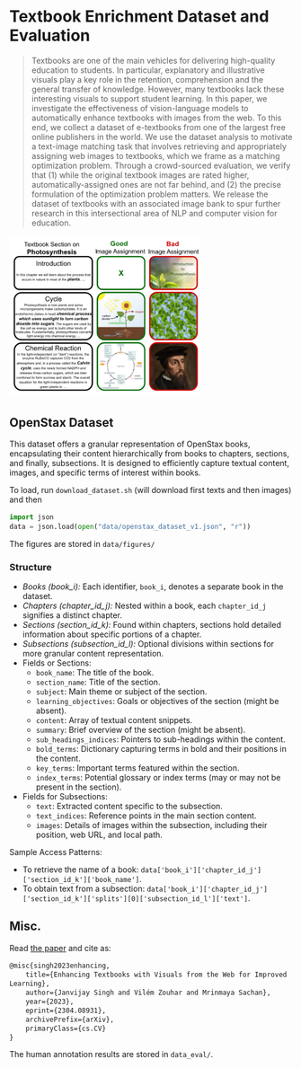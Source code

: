 # Textbook Enrichment Dataset and Evaluation

> Textbooks are one of the main vehicles for delivering high-quality education to students.
> In particular, explanatory and illustrative visuals play a key role in the retention, comprehension and the general transfer of knowledge.
> However, many textbooks lack these interesting visuals to support student learning.
> In this paper, we investigate the effectiveness of vision-language models to automatically enhance textbooks with images from the web.
> To this end, we collect a dataset of e-textbooks from one of the largest free online publishers in the world.
> We use the  dataset analysis to motivate a text-image matching task that involves retrieving and appropriately assigning web images to textbooks, which we frame as a matching optimization problem.
> Through a crowd-sourced evaluation, we verify that (1) while the original textbook images are rated higher, automatically-assigned ones are not far behind, and (2) the precise formulation of the optimization problem matters.
> We release the dataset of textbooks with an associated image bank to spur further research in this intersectional area of NLP and computer vision for education.

<img width="340em" src="meta/figure_1.png" alt="Illustration of good and bad image assignments. The first subsection does not require an image. The second subsection in the bad assignment has a related image but without a strong connection. Likewise, the last subsection has a picture of Calvin, which is related but does not have a high pedagogical value.">


## OpenStax Dataset

This dataset offers a granular representation of OpenStax books, encapsulating their content hierarchically from books to chapters, sections, and finally, subsections. It is designed to efficiently capture textual content, images, and specific terms of interest within books.

To load, run `download_dataset.sh` (will download first texts and then images) and then 
```python
import json
data = json.load(open("data/openstax_dataset_v1.json", "r"))
```

The figures are stored in `data/figures/`

### Structure

- *Books (book_i):* Each identifier, `book_i`, denotes a separate book in the dataset.
- *Chapters (chapter_id_j):* Nested within a book, each `chapter_id_j` signifies a distinct chapter.
- *Sections (section_id_k):* Found within chapters, sections hold detailed information about specific portions of a chapter.
- *Subsections (subsection_id_l):* Optional divisions within sections for more granular content representation.
- Fields or Sections:
    - `book_name`: The title of the book.
    - `section_name`: Title of the section.
    - `subject`: Main theme or subject of the section.
    - `learning_objectives`: Goals or objectives of the section (might be absent).
    - `content`: Array of textual content snippets.
    - `summary`: Brief overview of the section (might be absent).
    - `sub_headings_indices`: Pointers to sub-headings within the content.
    - `bold_terms`: Dictionary capturing terms in bold and their positions in the content.
    - `key_terms`: Important terms featured within the section.
    - `index_terms`: Potential glossary or index terms (may or may not be present in the section).
- Fields for Subsections:
    - `text`: Extracted content specific to the subsection.
    - `text_indices`: Reference points in the main section content.
    - `images`: Details of images within the subsection, including their position, web URL, and local path.
    
Sample Access Patterns:
- To retrieve the name of a book: `data['book_i']['chapter_id_j']['section_id_k']['book_name']`.
- To obtain text from a subsection: `data['book_i']['chapter_id_j']['section_id_k']['splits'][0]['subsection_id_l']['text']`.

## Misc.

Read [the paper](https://arxiv.org/abs/2304.08931) and cite as:

```
@misc{singh2023enhancing,
    title={Enhancing Textbooks with Visuals from the Web for Improved Learning}, 
    author={Janvijay Singh and Vilém Zouhar and Mrinmaya Sachan},
    year={2023},
    eprint={2304.08931},
    archivePrefix={arXiv},
    primaryClass={cs.CV}
}
```

The human annotation results are stored in `data_eval/`.